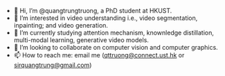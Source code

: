 - 👋 Hi, I’m @quangtrungtruong, a PhD student at HKUST.
- 👀 I’m interested in video understanding i.e., video segmentation, inpainting; and video generation. 
- 🌱 I’m currently studying attention mechanism, knownledge distillation, multi-modal learning, generative video models.
- 💞️ I’m looking to collaborate on computer vision and computer graphics.
- 📫 How to reach me: email me (qttruong@connect.ust.hk or sirquangtrung@gmail.com)

<!---
quangtrungtruong/quangtrungtruong is a ✨ special ✨ repository because its `README.md` (this file) appears on your GitHub profile.
You can click the Preview link to take a look at your changes.
--->
